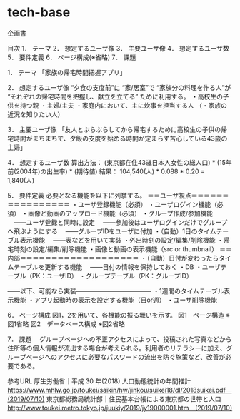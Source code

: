 # tech-base
企画書

目次
1．	テーマ
2．	想定するユーザ像
3．	主要ユーザ像
4．	想定するユーザ数
5．	要件定義
6．	ページ構成(※省略)
7．	課題


1．	テーマ
「家族の帰宅時間把握アプリ」

2．	想定するユーザ像
“夕食の支度前”に “家/居室”で “家族分の料理を作る人”が
“それぞれの帰宅時間を把握し、献立を立てる” ために利用する。
・高校生の子供を持つ親
・主婦/主夫
・家庭内において、主に炊事を担当する人
（・家族の近況を知りたい人）

3．	主要ユーザ像
「友人とぶらぶらしてから帰宅するために高校生の子供の帰宅時間がまちまちで、夕飯の支度を始める時間が定まらず苦心している43歳の主婦」

4．	想定するユーザ数
算出方法：
(東京都在住43歳日本人女性の総人口) * (15年前(2004年)の出生率) * (期待値)
結果：
104,540(人) * 0.088 * 0.20 = 1,840(人)

5．	要件定義
必要となる機能を以下に列挙する。
	＝＝ユーザ視点＝＝＝＝＝＝＝＝＝＝＝＝＝＝＝＝
	・ユーザ登録機能（必須）
・ユーザログイン機能（必須）
・画像と動画のアップロード機能（必須）
・グループ作成/参加機能
　――ユーザ登録と同時に設定
　――参加後はユーザログインだけでグループへ飛ぶようにする
　――グループIDをユーザに付加
・（自動）1日のタイムテーブル表示機能
　――表などを用いて実装
・外出時刻の設定/編集/削除機能
・帰宅時刻の設定/編集/削除機能
・画像と動画の表示機能（src or thumbnail）
＝＝内部＝＝＝＝＝＝＝＝＝＝＝＝＝＝＝＝＝＝＝
・（自動）日付が変わったらタイムテーブルを更新する機能
　――日付の情報を保持しておく
・DB
・ユーザテーブル（PK：ユーザID）
・グループテーブル（PK：グループID）

――以下、可能なら実装――――――――――――
・1週間のタイムテーブル表示機能
・アプリ起動時の表示を設定する機能（日or週）
・ユーザ削除機能

6．	ページ構成
図1，2を用いて、各機能の振る舞いを示す。
図1　ページ構造
※図1省略
図2　データベース構成
※図2省略

7．	課題
　グループページへの不正アクセスによって、投稿された写真などから住所等の個人情報が流出する場合が考えられる。利用者のリテラシーに加え、グループページへのアクセスに必要なパスワードの流出を防ぐ施策など、改善が必要である。

参考URL
厚生労働省｜平成 30 年(2018) 人口動態統計の年間推計
https://www.mhlw.go.jp/toukei/saikin/hw/jinkou/suikei18/dl/2018suikei.pdf　(2019/07/10)
東京都総務局統計部｜住民基本台帳による東京都の世帯と人口
http://www.toukei.metro.tokyo.jp/juukiy/2019/jy19000001.htm　(2019/07/10)
